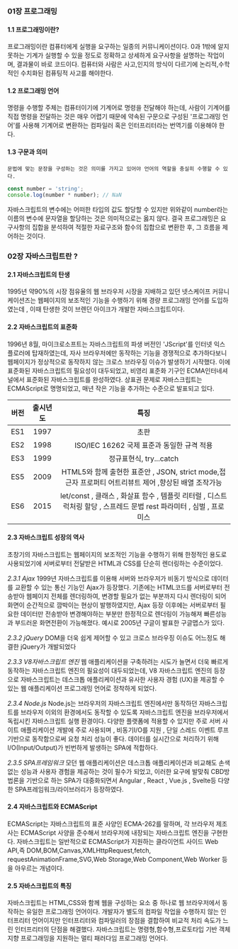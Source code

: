 ### 01장 프로그래밍
#### 1.1 프로그래밍이란?
프로그래밍이란 컴퓨터에게 실행을 요구하는 일종의 커뮤니케이션이다. 0과 1밖에 알지 못하는 기계가 실행할 수 있을 정도로 정확하고 상세하게 요구사항을 설명하는 작업이며, 결과물이 바로 코드이다. 컴퓨터와 사람은 사고,인지의 방식이 다르기에 논리적,수학적인 수치화된 컴퓨팅적 사고를 해야한다.

#### 1.2 프로그래밍 언어
명령을 수행할 주체는 컴퓨터이기에 기계어로 명령을 전달해야 하는데, 사람이 기계어를 직접 명령을 전달하는 것은 매우 어렵기 때문에 약속된 구문으로 구성된 '프로그래밍 언어'를 사용해 기계어로 변환하는 컴파일러 혹은 인터프리터라는 번역기를 이용해야 한다.

#### 1.3 구문과 의미
`문법에 맞는 문장을 구성하는 것은 의미를 가지고 있어야 언어의 역할을 충실히 수행할 수 있다.`
```javascript
const number = 'string';
console.log(number * number); // NaN
```
자바스크립트의 변수에는 어떠한 타입의 값도 할당할 수 있지만 위와같이 number라는 이름의 변수에 문자열을 할당하는 것은 의미적으로는 옳지 않다. 결국 프로그래밍은 요구사항의 집합을 분석하여 적절한 자료구조와 함수의 집합으로 변환한 후, 그 흐름을 제어하는 것이다.


### 02장 자바스크립트란 ?
#### 2.1 자바스크립트의 탄생
1995년 약90%의 시장 점유율의 웹 브라우저 시장을 지배하고 있던 넷스케이프 커뮤니케이션즈는 웹페이지의 보조적인 기능을 수행하기 위해 경량 프로그래밍 언어를 도입하였는데 , 이때 탄생한 것이 브렌던 아이크가 개발한 자바스크립트이다.

#### 2.2 자바스크립트의 표준화
1996년 8월, 마이크로소프트는 자바스크립트의 파생 버전인 'JScript'를 인터넷 익스플로러에 탑재하였는데, 자사 브라우저에만 동작하는 기능을 경쟁적으로 추가하다보니 웹페이지가 정상적으로 동작하지 않는 크로스 브라우징 이슈가 발생하기 시작했다. 이에 표준화된 자바스크립트의 필요성이 대두되었고, 비영리 표준화 기구인 ECMA인터네셔널에서 표준화된 자바스크립트를 완성하였다. 상표권 문제로 자바스크립트는 ECMAScript로 명명되었고, 매년 작은 기능을 추가하는 수준으로 발표되고 있다.

| 버전 | 출시년도 |특징|
|:----:|:---:|:----:|
|ES1|1997|초판|
|ES2|1998|ISO/IEC 16262 국제 표준과 동일한 규격 적용|
|ES3|1999|정규표현식, try...catch|
|ES5|2009|HTML5와 함께 출현한 표준안 , JSON, strict mode,접근자 프로퍼티 어트리뷰트 제어 ,향상된 배열 조작가능|
|ES6|2015|let/const , 클래스 , 화살표 함수 , 템플릿 리터럴 , 디스트럭처링 할당 , 스프레드 문법 rest 파라미터 , 심벌 , 프로미스|


#### 2.3 자바스크립트 성장의 역사
초창기의 자바스크립트는 웹페이지의 보조적인 기능을 수행하기 위해 한정적인 용도로 사용되었기에 서버로부터 전달받은 HTML과 CSS를 단순히 렌더링하는 수준이었다.

*2.3.1 Ajax*
1999년 자바스크립트를 이용해 서버와 브라우저가 비동기 방식으로 데이터를 교환할 수 있는 통신 기능인 Ajax가 등장했다. 기존에는 HTML코드를 서버로부터 전송받아 웹페이지 전체를 렌더링하여, 변경할 필요가 없는 부분까지 다시 렌더링이 되어 화면이 순간적으로 깜박이는 현상이 발행하였지만, Ajax 등장 이후에는 서버로부터 필요한 데이터만 전송받아 변경해야하는 부분만 한정적으로 렌더링이 가능해져 빠른성능과 부드러운 화면전환이 가능해졌다. 예시로 2005년 구글이 발표한 구글맵스가 있다.

*2.3.2 jQuery*
DOM을 더욱 쉽게 제어할 수 있고 크로스 브라우징 이슈도 어느정도 해결한 jQuery가 개발되었다

*2.3.3 V8자바스크립트 엔진*
웹 애플리케이션을 구축하려는 시도가 늘면서 더욱 빠르게 동작하는 자바스크립트 엔진의 필요성이 대두되었는데, V8 자바스크립트 엔진의 등장으로 자바스크립트는 데스크톱 애플리케이션과 유사한 사용자 경험 (UX)을 제공할 수 있는 웹 애플리케이션 프로그래밍 언어로 정착하게 되었다.

*2.3.4 Node.js*
Node.js는 브라우저의 자바스크립트 엔진에서만 동작하던 자바스크립트를 브라우저 이외의 환경에서도 동작할 수 있도록 자바스크립트 엔진을 브라우저에서 독립시킨 자바스크립트 실행 환경이다. 다양한 플랫폼에 적용할 수 있지만 주로 서버 사이트 애플리케이션 개발에 주로 사용되며 , 비동기I/O를 지원 , 단일 스레드 이벤트 루프 기반으로 동작함으로써 요청 처리 성능이 좋다. 데이터를 실시간으로 처리하기 위해 I/O(Input/Output)가 빈번하게 발생하는 SPA에 적합하다.

*2.3.5 SPA프레임워크*
모던 웹 애플리케이션은 데스크톱 애플리케이션과 비교해도 손색없는 성능과 사용자 경험을 제공하는 것이 필수가 되었고, 이러한 요구에 발맞춰 CBD방법론을 기반으로 하는 SPA가 대중화되면서 Angular , React , Vue.js , Svelte등 다양한 SPA프레임워크/라이브러리가 등장하였다.

#### 2.4 자바스크립트와 ECMAScript
ECMAScript는 자바스크립트의 표준 사양인 ECMA-262를 말하며, 각 브라우저 제조사는 ECMAScript 사양을 준수해서 브라우저에 내장되는 자바스크립트 엔진을 구현한다. 자바스크립트는 일반적으로 ECMAScript가 지원하는 클라이언트 사이드 Web API,즉 DOM,BOM,Canvas,XMLHttpRequest,fetch, requestAnimationFrame,SVG,Web Storage,Web Component,Web Worker 등을 아우르는 개념이다.

#### 2.5 자바스크립트의 특징
자바스크립트는 HTML,CSS와 함께 웹을 구성하는 요소 중 하나로 웹 브라우저에서 동작하는 유일한 프로그래밍 언어이다. 개발자가 별도의 컴파일 작업을 수행하지 않는 인터프리터 언어이지만 인터프리터와 컴파일러의 장점을 결합하여 비교적 처리 속도가 느린 인터프리터의 단점을 해결했다. 자바스크립트는 명령형,함수형,프로토타입 기반 객체지향 프로그래밍을 지원하는 멀티 패러다임 프로그래밍 언어다.